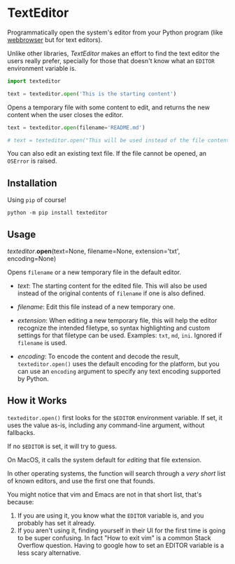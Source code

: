 # TextEditor

Programmatically open the system's editor from your Python program (like [webbrowser](https://docs.python.org/3.7/library/webbrowser.html) but for text editors).

Unlike other libraries, *TextEditor* makes an effort to find the text editor the users really prefer, specially for those that doesn't know what an `EDITOR` environment variable is.

```python
import texteditor

text = texteditor.open('This is the starting content')
```

Opens a temporary file with some content to edit, and returns the new content when
the user closes the editor.

```python
text = texteditor.open(filename='README.md')

# text = texteditor.open("This will be used instead of the file content", filename='README.md')
```

You can also edit an existing text file. If the file cannot be opened, an `OSError` is raised.


## Installation

Using `pip` of course!

```
python -m pip install texteditor
```

## Usage

*texteditor*.**open**(text=None, filename=None, extension='txt', encoding=None)

Opens `filename` or a new temporary file in the default editor.

- *text*:
    The starting content for the edited file. This will also be used instead of the
    original contents of `filename` if one is also defined.

- *filename*:
    Edit this file instead of a new temporary one.

- *extension*:
    When editing a new temporary file, this will help the editor recognize the
    intended filetype, so syntax highlighting and custom settings for that
    filetype can be used. Examples: `txt`, `md`, `ini`.
    Ignored if `filename` is used.

- *encoding*:
    To encode the content and decode the result, `texteditor.open()` uses the default
    encoding for the platform, but you can use an `encoding` argument to specify
    any text encoding supported by Python.


## How it Works

`texteditor.open()` first looks for the `$EDITOR` environment variable. If set, it uses
the value as-is, including any command-line argument, without fallbacks.

If no `$EDITOR` is set, it will try to guess.

On MacOS, it calls the system default for *editing* that file extension.

In other operating systems, the function will search through a *very short* list of known editors, and use the
first one that founds.

You might notice that vim and Emacs are not in that short list, that's because:

1. If you are using it, you know what the `EDITOR` variable is, and you probably has set it already.
2. If you aren't using it, finding yourself in their UI for the first time is going to be super confusing.
   In fact "How to exit vim" is a common Stack Overflow question. Having to google how to set an EDITOR
   variable is a less scary alternative.


